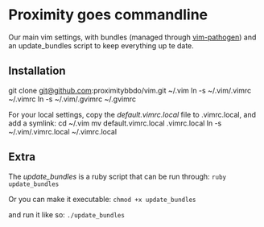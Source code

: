 Proximity goes commandline
==========================

Our main vim settings, with bundles (managed through [vim-pathogen](https://github.com/tpope/vim-pathogen)) and an update_bundles script to keep everything up te date.

Installation
------------
  git clone git@github.com:proximitybbdo/vim.git ~/.vim
  ln -s ~/.vim/.vimrc ~/.vimrc
  ln -s ~/.vim/.gvimrc ~/.gvimrc

For your local settings, copy the *default.vimrc.local* file to .vimrc.local, and add a symlink:
  cd ~/.vim
  mv default.vimrc.local .vimrc.local
  ln -s ~/.vim/.vimrc.local ~/.vimrc.local

Extra
-----
The *update_bundles* is a ruby script that can be run through:
`ruby update_bundles`

Or you can make it executable:
`chmod +x update_bundles`

and run it like so:
`./update_bundles`
